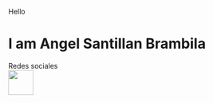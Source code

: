 Hello

<h1>I am Angel Santillan Brambila</h1>

Redes sociales
<br>
<a href="https://www.linkedin.com/in/angel-santillan-brambila/">
  <img height="50" src="https://image.flaticon.com/icons/svg/174/174857.svg"/>
</a>
